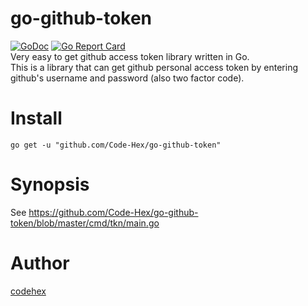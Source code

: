 # go-github-token
[![GoDoc](https://godoc.org/github.com/Code-Hex/go-github-token?status.svg)](https://godoc.org/github.com/Code-Hex/go-github-token) [![Go Report Card](https://goreportcard.com/badge/github.com/Code-Hex/go-github-token)](https://goreportcard.com/report/github.com/Code-Hex/go-github-token)  
Very easy to get github access token library written in Go.  
This is a library that can get github personal access token by entering github's username and password (also two factor code).

# Install

    go get -u "github.com/Code-Hex/go-github-token"

# Synopsis

See https://github.com/Code-Hex/go-github-token/blob/master/cmd/tkn/main.go

# Author
[codehex](https://twitter.com/CodeHex)
